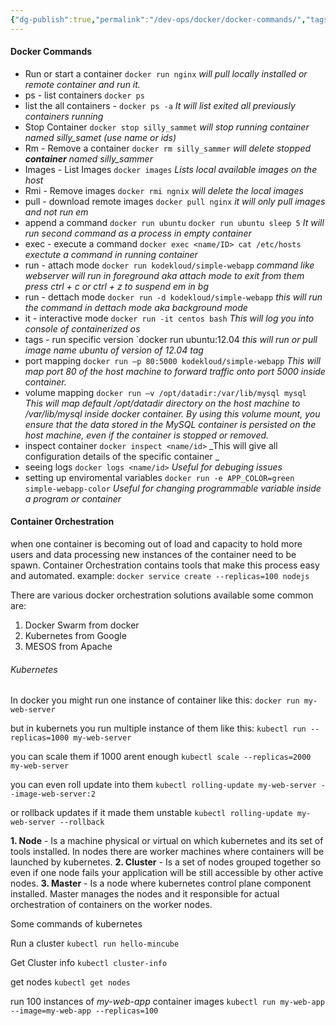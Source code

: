 ```yaml
---
{"dg-publish":true,"permalink":"/dev-ops/docker/docker-commands/","tags":["#DevOps","#Commands","#Docker"]}
---
```


#### Docker Commands
- Run or start a container
  `docker run nginx`
  _will pull locally installed or remote container and run it._
- ps - list containers 
  `docker ps`
- list the all containers - 
  `docker ps -a`
  _It will list exited all previously containers running_
- Stop Container 
  `docker stop silly_sammet`
  _will stop running container named silly_samet (use name or ids)_
- Rm - Remove a container
  `docker rm silly_sammer`
  _will delete stopped **container** named silly_sammer_
- Images - List Images 
  `docker images`
  _Lists local available images on the host_
- Rmi - Remove images 
  `docker rmi ngnix`
  _will delete the local images_ 
- pull - download remote images
   `docker pull nginx`
  _it will only pull images and not run em_
- append a command 
   `docker run ubuntu` 
   `docker run ubuntu sleep 5`
   _It will run second command as a process in empty container_
- exec - execute a command
   `docker exec <name/ID> cat /etc/hosts`
   _exectute a command in running container_
- run - attach mode
  `docker run kodekloud/simple-webapp`
  _command like webserver will run in foreground aka attach mode to exit from them press ctrl + c or ctrl + z to suspend em in bg_
- run - dettach mode
  `docker run -d kodekloud/simple-webapp`
  _this will run the command in dettach mode aka background mode_
- it - interactive mode
  `docker run -it centos bash`
  _This will log you into console of containerized os_
- tags - run specific version
  `docker run ubuntu:12.04
 _this will run or pull image name ubuntu of version of 12.04 tag_
 - port mapping 
  `docker run –p 80:5000 kodekloud/simple-webapp`
  _This will map port 80 of the host machine to forward traffic onto port 5000 inside container._
- volume mapping
  `docker run –v /opt/datadir:/var/lib/mysql mysql`
  _This will map default /opt/datadir directory on the host machine to /var/lib/mysql inside docker container. By using this volume mount, you ensure that the data stored in the MySQL container is persisted on the host machine, even if the container is stopped or removed._
- inspect container
   `docker inspect <name/id>`
   _This will give all configuration details of the specific container _
- seeing logs
   `docker logs <name/id>`
   _Useful for debuging issues_
- setting up enviromental variables
   `docker run -e APP_COLOR=green simple-webapp-color`
   _Useful for changing programmable variable inside a program or container_



#### Container Orchestration
when one container is becoming out of load and capacity to hold more users and data processing new instances of the container need to be spawn.
Container Orchestration contains tools that make this process easy and automated.
example: 
`docker service create --replicas=100 nodejs`

There are various docker orchestration solutions available some common are:
1. Docker Swarm from docker
2. Kubernetes from Google
3. MESOS from Apache

###### Kubernetes 
In docker you might run one instance of container like this:
`docker run my-web-server`

but in kubernets you run multiple instance of them like this:
`kubectl run --replicas=1000 my-web-server`

you can scale them if 1000 arent enough
`kubectl scale --replicas=2000 my-web-server`

you can even roll update into them 
`kubectl rolling-update my-web-server --image-web-server:2`

or rollback updates if it made them unstable
`kubectl rolling-update my-web-server --rollback`

**1. Node** - Is a machine physical or virtual on which kubernetes and its set of tools installed.
	In nodes there are worker machines where containers will be launched by kubernetes.
**2. Cluster** - Is a set of nodes grouped together so even if one node fails your application will be still accessible by other active nodes.
**3. Master** - Is a node where kubernetes control plane component installed. Master manages the nodes and it responsible for actual orchestration of containers on the worker nodes. 

Some commands of kubernetes

Run a cluster
`kubectl run hello-mincube`

Get Cluster info
`kubectl cluster-info`

get nodes
`kubectl get nodes`

run 100 instances of *my-web-app* container images
`kubectl run my-web-app --image=my-web-app --replicas=100`

